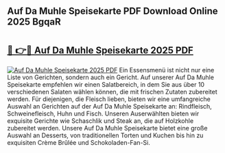 ## Auf Da Muhle Speisekarte PDF Download Online 2025 BgqaR

# <h2><a href="http://gc9t1pa.nevu.top/?p=Auf+Da+Muhle+Speisekarte">🔗 👉🔴 Auf Da Muhle Speisekarte 2025 PDF</a></h2>

[![Auf Da Muhle Speisekarte 2025 PDF](https://i.imgur.com/dBaPXMq.png)](http://gc9t1pa.nevu.top/?p=Auf+Da+Muhle+Speisekarte)
Ein Essensmenü ist nicht nur eine Liste von Gerichten, sondern auch ein Gericht. Auf unserer Auf Da Muhle Speisekarte empfehlen wir einen Salatbereich, in dem Sie aus über 10 verschiedenen Salaten wählen können, die mit frischen Zutaten zubereitet werden. Für diejenigen, die Fleisch lieben, bieten wir eine umfangreiche Auswahl an Gerichten auf der Auf Da Muhle Speisekarte an: Rindfleisch, Schweinefleisch, Huhn und Fisch. Unseren Auserwählten bieten wir exquisite Gerichte wie Schaschlik und Steak an, die auf Holzkohle zubereitet werden. Unsere Auf Da Muhle Speisekarte bietet eine große Auswahl an Desserts, von traditionellen Torten und Kuchen bis hin zu exquisiten Crème Brûlée und Schokoladen-Fan-Si.
